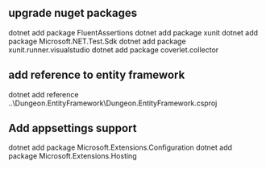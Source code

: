 ## upgrade nuget packages
dotnet add package FluentAssertions
dotnet add package xunit
dotnet add package Microsoft.NET.Test.Sdk
dotnet add package xunit.runner.visualstudio
dotnet add package coverlet.collector


## add reference to entity framework

dotnet add reference ..\Dungeon.EntityFramework\Dungeon.EntityFramework.csproj


## Add appsettings support
dotnet add package Microsoft.Extensions.Configuration
dotnet add package Microsoft.Extensions.Hosting
